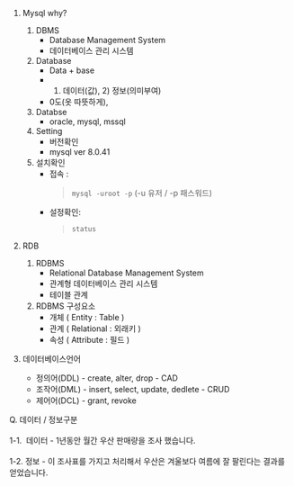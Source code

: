 1. Mysql why?
   1. DBMS
      - Database Management System
      - 데이터베이스 관리 시스템
   2. Database
      - Data + base
      - 1) 데이터(값),  2) 정보(의미부여)
      - 0도(옷 따뜻하게),
   3. Databse
      - oracle, mysql, mssql
   4. Setting
      - 버전확인
      - mysql ver 8.0.41
   5. 설치확인
      - 접속 : 
        > `mysql -uroot -p` (-u 유저 / -p 패스워드)
      - 설정확인:
        > `status`

2. RDB
   1. RDBMS
      - Relational Database Management System
      - 관계형 데이터베이스 관리 시스템
      - 테이블 관계
   2. RDBMS 구성요소
      - 개체 ( Entity : Table )
      - 관계 ( Relational : 외래키 )
      - 속성 ( Attribute : 필드 )
     
3. 데이터베이스언어
   - 정의어(DDL) - create, alter, drop - CAD
   - 조작어(DML) - insert, select, update, dedlete - CRUD
   - 제어어(DCL) - grant, revoke
        


Q. 데이터 / 정보구분 <br></br>
1-1.  데이터 - 1년동안 월간 우산 판매량을 조사 했습니다.  <br></br>
1-2.  정보 - 이 조사표를 가지고 처리해서 우산은 겨울보다 여름에 잘 팔린다는 결과를 얻었습니다.
        
        
        
        
        
